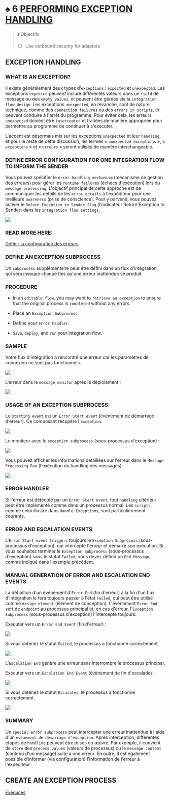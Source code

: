 # ♠ 6 [PERFORMING EXCEPTION HANDLING](https://learning.sap.com/learning-journeys/developing-with-sap-integration-suite/using-adapters_f42fdb69-df78-4faf-bfd3-0a7b8c8beebd)

> :exclamation: Objectifs
>
> - [ ] Use outbound security for adapters

## EXCEPTION HANDLING

### WHAT IS AN EXCEPTION?

Il existe généralement deux types d’`exceptions` : `expected` et `unexpected`. Les exceptions `expected` peuvent inclure différentes valeurs dans un `field` de message ou des `empty values`, et peuvent être gérées via la `integration flow design`. Les exceptions `unexpected`, en revanche, sont de nature technique, comme des `connection failures` ou des `errors in scripts`, et peuvent conduire à l'arrêt du programme. Pour éviter cela, les erreurs `unexpected` doivent être `intercepted` et traitées de manière appropriée pour permettre au programme de continuer à s'exécuter.

L'accent est désormais mis sur les exceptions `unexpected` et leur `handling`, et pour le reste de cette discussion, les termes « `unexpected exceptions` », « `exceptions` » et « `erreurs` » seront utilisés de manière interchangeable.

### DEFINE ERROR CONFIGURATION FOR ONE INTEGRATION FLOW TO INFORM THE SENDER

Vous pouvez spécifier le `error handling mechanism` (mécanisme de gestion des erreurs) pour gérer les `runtime failures` (échecs d'exécution) lors du `message processing`. L'objectif principal de cette approche est de communiquer les détails de les `error details` à l'expéditeur pour une meilleure `awareness` (prise de conscience). Pour y parvenir, vous pouvez activer le `Return Exception to Sender flag` (l'indicateur Return Exception to Sender) dans les `integration flow settings`.

![](./RESSOURCES/CLD900_20_U5L6_001_scr.png)

### READ MORE HERE:

[Définir la configuration des erreurs](https://help.sap.com/docs/CLOUD_INTEGRATION/368c481cd6954bdfa5d0435479fd4eaf/77d004175cf846479edd4f88a42a0a6e.html)

### DEFINE AN EXCEPTION SUBPROCESS

Un `subprocess` supplémentaire peut être défini dans un flux d'intégration, qui sera invoqué chaque fois qu'une erreur inattendue se produit.

### PROCEDURE

- In an `editable flow`, you may want to `retrieve an exception` to ensure that the original process is `completed` without any errors.

- Place an `Exception Subprocess`.

- Define your `error handler`.

- `Save`, `deploy`, and `run` your integration flow.

### SAMPLE

Votre flux d'intégration a rencontré une erreur car les paramètres de connexion ne sont pas fonctionnels.

![](./RESSOURCES/CLD900_20_U5L6_002_scr.png)

L'erreur dans le `message monitor` après le déploiement :

![](./RESSOURCES/CLD900_20_U5L6_003_scr.png)

### USAGE OF AN EXCEPTION SUBPROCESS:

Le `starting event` est un `Error Start event` (événement de démarrage d'erreur). Ce composant récupère l'`exception`.

![](./RESSOURCES/CLD900_20_U5L6_004_scr.png)

Le moniteur avec le `exception subprocess` (sous-processus d'exception) :

![](./RESSOURCES/CLD900_20_U5L6_005_scr.png)

Vous pouvez afficher les informations détaillées sur l'erreur dans le `Message Processing Run` (l'exécution du handling des messages).

![](./RESSOURCES/CLD900_20_U5L6_006_scr.png)

### ERROR HANDLER

Si l'erreur est détectée par un `Error Start event`, tout `handling` ultérieur peut être implémenté comme dans un processus normal. Les `scripts`, comme celui illustré dans `Handle Exceptions`, sont particulièrement courants.

### ERROR AND ESCALATION EVENTS

L'`Error Start event triggers` toujours le `Exception Subprocess` (sous-processus d'exception), qui intercepte l'erreur et démarre son exécution. Si vous souhaitez terminer le `Exception Subprocess` (sous-processus d'exception) sans le statut `Failed`, vous devez définir un `End Message`, comme indiqué dans l'exemple précédent.

### MANUAL GENERATION OF ERROR AND ESCALATION END EVENTS

La définition d'un événement d'`Error End` (fin d'erreur) à la fin d'un flux d'intégration le fera toujours passer à l'état `Failed`, qui peut être utilisé comme `design element` (élément de conception). L'événement `Error End` sert de `endpoint` au processus principal et, en cas d'erreur, l'`Exception Subprocess` (sous-processus d'exception) l'intercepte toujours.

Exécuter vers un `Error End Event` (fin d'erreur) :

![](./RESSOURCES/CLD900_20_U5L6_007_scr.png)

Si vous obtenez le statut `Failed`, le processus a fonctionné correctement.

![](./RESSOURCES/CLD900_20_U5L6_008_scr.png)

L'`Escalation End` génère une erreur sans interrompre le processus principal.

Exécuter vers un `Escalation End Event` (événement de fin d'escalade) :

![](./RESSOURCES/CLD900_20_U5L6_009_scr.png)

Si vous obtenez le statut `Escalated`, le processus a fonctionné correctement.

![](./RESSOURCES/CLD900_20_U5L6_010_scr.png)

### SUMMARY

Un `special error subprocess` peut intercepter une erreur inattendue à l'aide d'un `événement de démarrage d'exception`. Après interception, différentes étapes de `handling` peuvent être mises en œuvre. Par exemple, il convient de `store` des `process values` (valeurs de processus) ou le `message content` (contenu d'un message) suite à une erreur. En outre, il est également possible d'informer (via configuration) l'information de l'erreur à l'expéditeur .

## CREATE AN EXCEPTION PROCESS

[Exercices](https://learning.sap.com/learning-journeys/developing-with-sap-integration-suite/performing-exception-handling_c545ebe7-bcf0-4865-8750-df2c51775a4d)
